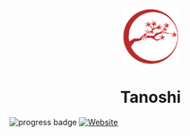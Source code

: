 <div align="center">
  <img src="web/static/information/logo.png" height="100px" />
  <h1 class="custom-inline">Tanoshi</h1>
</div>

![progress badge](https://img.shields.io/badge/status-Version%201.0-blue)
[![Website](https://img.shields.io/badge/Website-green.svg)](https://tanoshi.herokuapp.com/)
